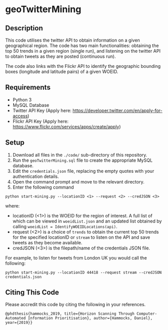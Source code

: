 # geoTwitterMining


## Description

This code utilises the twitter API to obtain information on a given geographical region. The code has two main functionalities: obtaining the top 50 trends in a given region (single run), and listening on the twitter API to obtain tweets as they are posted (continuous run).

The code also links with the Flickr API to identify the geographic bounding boxes (longitude and latitude pairs) of a given WOEID.

## Requirements

- Python 3
- MySQL Database
- Twitter API Key (Apply here: https://developer.twitter.com/en/apply-for-access)
- Flickr API Key (Apply here: https://www.flickr.com/services/apps/create/apply)

## Setup

1. Download all files in the `./code/` sub-directory of this repository.
2. Run the `geoTwitterMining.sql` file to create the appropriate MySQL database.
3. Edit the `credentials.json` file, replacing the empty quotes with your authentication details.
4. Open the command prompt and move to the relevant directory.
5. Enter the following command

```
python start-mining.py --locationID <1> --request <2> --credJSON <3>
```
where:
- locationID (<1>) is the WOEID for the region of interest. A full list of which can be viewed in `woeidList.json` and an updated list obtained by calling ```woeidList = IdentifyWOEIDLocations(api)```.
- request (<2>) is a choice of `trends` to obtain the current top 50 trends for the specified locationID or `stream` to listen on the API and save tweets as they become available.
- credJSON (<3>) is the filepath/name of the credentials JSON file.

For example, to listen for tweets from London UK you would call the following:
```
python start-mining.py --locationID 44418 --request stream --credJSON credentials.json
```

## Citing This Code
Please accredit this code by citing the following in your references. 

```
@phdthesis{hammocks_2019, title={Horizon Scanning Through Computer-Automated Information Prioritisation}, author={Hammocks, Daniel}, year={2019}}
```
